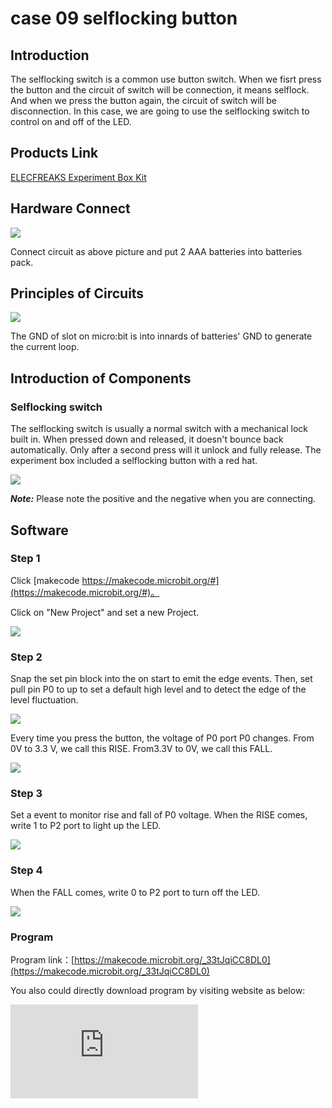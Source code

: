 ﻿# case 09 selflocking button

## Introduction ##

 The selflocking switch is a common use button switch. When we fisrt press the button and the circuit of switch will be connection, it means selflock. And when we press the button again, the circuit of switch will be disconnection. In this case, we are going to use the selflocking switch to control on and off of the LED.

## Products Link

[ELECFREAKS Experiment Box Kit](https://shop.elecfreaks.com/products/elecfreaks-experiment-box-kit-without-micro-bit-board?_pos=1&_sid=ac099db2f&_ss=r)

## Hardware Connect ##

![](https://wiki-media-ef.oss-cn-hongkong.aliyuncs.com//images/2hsQnmL.png)

  Connect circuit as above picture and put 2 AAA batteries into batteries pack.

## Principles of Circuits ##

![](https://wiki-media-ef.oss-cn-hongkong.aliyuncs.com//images/VT0SVKN.png)

 The GND of slot on micro:bit is into innards of batteries' GND to generate the current loop.

## Introduction of Components ##

### Selflocking switch ###
 The selflocking switch is usually a normal switch with a mechanical lock built in. When pressed down and released, it doesn't bounce back automatically. Only after a second press will it unlock and fully release.
 The experiment box included a selflocking button with a red hat.

![](https://wiki-media-ef.oss-cn-hongkong.aliyuncs.com//images/3iIZPHP.png)

***Note:*** Please note the positive and the negative when you are connecting.

## Software

### Step 1

 Click [makecode https://makecode.microbit.org/#](https://makecode.microbit.org/#)。

 Click on "New Project" and set a new Project.

![](https://wiki-media-ef.oss-cn-hongkong.aliyuncs.com//images/t34k5Zb.png)

### Step 2

 Snap the set pin block into the on start to emit the edge events. Then, set pull pin P0 to up to set a default high level and to detect the edge of the level fluctuation.

![](https://wiki-media-ef.oss-cn-hongkong.aliyuncs.com//images/aIzHYGY.png)

 Every time you press the button, the voltage of P0 port P0 changes. From 0V to 3.3 V, we call this RISE. From3.3V to 0V, we call this FALL.

![](https://wiki-media-ef.oss-cn-hongkong.aliyuncs.com//images/kcnveNe.jpg)

### Step 3

 Set a event to monitor rise and fall of P0 voltage. When the RISE comes, write 1 to P2 port to light up the LED.

![](https://wiki-media-ef.oss-cn-hongkong.aliyuncs.com//images/c6aX7T8.png)

### Step 4

 When the FALL comes, write 0 to P2 port to turn off the LED.

![](https://wiki-media-ef.oss-cn-hongkong.aliyuncs.com//images/c6aX7T8.png)

### Program

 Program link：[https://makecode.microbit.org/_33tJqiCC8DL0](https://makecode.microbit.org/_33tJqiCC8DL0)

 You also could directly download program by visiting website as below:

<div
    style={{
        position: 'relative',
        paddingBottom: '60%',
        overflow: 'hidden',
    }}
>
    <iframe
        src="https://makecode.microbit.org/_33tJqiCC8DL0"
        frameborder="0"
        sandbox="allow-popups allow-forms allow-scripts allow-same-origin"
        style={{
            position: 'absolute',
            width: '100%',
            height: '100%',
        }}
    />
</div>


## Result

  Press down selflocking switch, LED turns on; press again, LED turns off.

## Think

 How can we control the micro:bit screen with the selflocking switch ?

## Questions



## More Information
